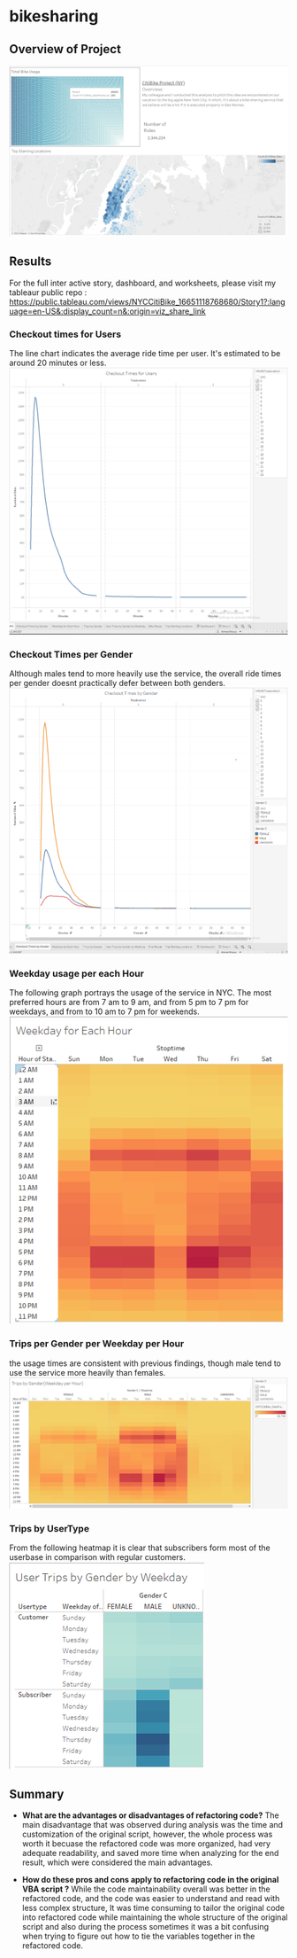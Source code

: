 # bikesharing

## **Overview of Project**
![overview](https://github.com/A-Mossa/bikesharing/blob/main/Images/Ovrvw.png)


## Results
For the full inter active story, dashboard, and worksheets, please visit my tableaur public repo :
https://public.tableau.com/views/NYCCitiBike_16651118768680/Story1?:language=en-US&:display_count=n&:origin=viz_share_link

### Checkout times for Users

The line chart indicates the average ride time per user. It's estimated to be around 20 minutes or less.
![ChkpUsr](https://github.com/A-Mossa/bikesharing/blob/main/Images/CheckoutperUser.png)

### Checkout Times per Gender

Although males tend to more heavily use the service, the overall ride times per gender doesnt practically defer between both genders.
![ChkpUGndr](https://github.com/A-Mossa/bikesharing/blob/main/Images/CheckoutperGender.png)

### Weekday usage per each Hour

The following graph portrays the usage of the service in NYC.
The most preferred hours are from 7 am to 9 am, and from 5 pm to 7 pm for weekdays, and from to 10 am to 7 pm for weekends.
![ChkpUGndr](https://github.com/A-Mossa/bikesharing/blob/main/Images/WeekdayperHour.png)

### Trips per Gender per Weekday per Hour

the usage times are consistent with previous findings, though male tend to use the service more heavily than females.
![ChkpUGndrWk](https://github.com/A-Mossa/bikesharing/blob/main/Images/TripsbyGender.png)

### Trips by UserType

From the following heatmap it is clear that subscribers form most of the userbase in comparison with regular customers.
![UsrType](https://github.com/A-Mossa/bikesharing/blob/main/Images/TripsGenderWeekdays.png)

## Summary

- **What are the advantages or disadvantages of refactoring code?**
    The main disadvantage that was observed during analysis was the time and customization of the original script, however, the whole process was worth it becuase the refactored code was more organized, had very adequate readability, and saved more time when analyzing for the end result, which were considered the main advantages.

- **How do these pros and cons apply to refactoring code in the original VBA script ?**
    While the code maintainability overall was better in the refactored code, and the code was easier to understand and read with less complex structure, It was time consuming to tailor the original code into refactored code while maintaining the whole structure of the original script and also during the process sometimes it was a bit confusing when trying to figure out how to tie the variables together in the refactored code.

    

